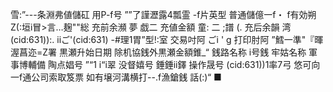 雪:”---条淵弗値儲矼 用P-f号 ””了謹瀝露4瓢霊 -f片英型 普通儲億一f・ f有効朔 Z(:垣i冒>言…麹""総 充前余瀕 夢 戯二 充値金額 童: 二 ;譜 (. 充后余韻 湾 (cid:631)):. iiご'(cid:631) -#理1胃”型!:室 交易吋阿 ごi ' g 打印肘阿 ”鱈一準"『暉渥菖迩=Z署 黒瀬升始日期 除机協銭外黒瀬金額錐_“ 銭路名称 i号銭 牢姑名称 軍事博輔備 陶点娼号 ”“1 i“i翠 没督嬉号 錘錘ii鐸 操作晟号 (cid:631))1率7弓 悠可向一f通公司索取笈票 如有壌河溝横打--.f漁鎗銭 話(:)“ ■